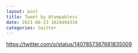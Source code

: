 ```yaml
--- 
layout: post 
title: Tweet by @tampabless 
date: 2021-06-23 1624494334 
categories: twitter 
--- 
```

https://twitter.com/o/status/1407857367681835009